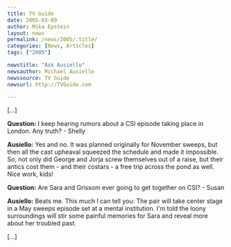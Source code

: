 ```yaml
---
title: TV Guide
date: 2005-03-09
author: Mika Epstein
layout: news
permalink: /news/2005/:title/
categories: [News, Articles]
tags: ["2005"]

newstitle: "Ask Ausiello"
newsauthor: Michael Ausiello  
newssource: TV Guide  
newsurl: http://TVGuide.com  

---
```

[...]

**Question:** I keep hearing rumors about a CSI episode taking place in London. Any truth? - Shelly

**Ausiello:** Yes and no. It was planned originally for November sweeps, but then all the cast upheaval squeezed the schedule and made it impossible. So, not only did George and Jorja screw themselves out of a raise, but their antics cost them - and their costars - a free trip across the pond as well. Nice work, kids!

**Question:** Are Sara and Grissom ever going to get together on CSI? - Susan

**Ausiello:** Beats me. This much I can tell you: The pair will take center stage in a May sweeps episode set at a mental institution. I'm told the loony surroundings will stir some painful memories for Sara and reveal more about her troubled past.

[...]

